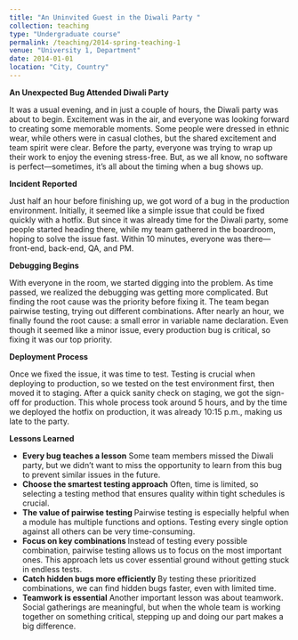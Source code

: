 ```yaml
---
title: "An Uninvited Guest in the Diwali Party "
collection: teaching
type: "Undergraduate course"
permalink: /teaching/2014-spring-teaching-1
venue: "University 1, Department"
date: 2014-01-01
location: "City, Country"
---
```


**An Unexpected Bug Attended Diwali Party**

It was a usual evening, and in just a couple of hours, the Diwali party was about to begin. Excitement was in the air, and everyone was looking forward to creating some memorable moments. Some people were dressed in ethnic wear, while others were in casual clothes, but the shared excitement and team spirit were clear. Before the party, everyone was trying to wrap up their work to enjoy the evening stress-free. But, as we all know, no software is perfect—sometimes, it’s all about the timing when a bug shows up.

**Incident Reported**

Just half an hour before finishing up, we got word of a bug in the production environment. Initially, it seemed like a simple issue that could be fixed quickly with a hotfix. But since it was already time for the Diwali party, some people started heading there, while my team gathered in the boardroom, hoping to solve the issue fast. Within 10 minutes, everyone was there—front-end, back-end, QA, and PM.

**Debugging Begins**

With everyone in the room, we started digging into the problem. As time passed, we realized the debugging was getting more complicated. But finding the root cause was the priority before fixing it. The team began pairwise testing, trying out different combinations. After nearly an hour, we finally found the root cause: a small error in variable name declaration. Even though it seemed like a minor issue, every production bug is critical, so fixing it was our top priority.

**Deployment Process**

Once we fixed the issue, it was time to test. Testing is crucial when deploying to production, so we tested on the test environment first, then moved it to staging. After a quick sanity check on staging, we got the sign-off for production. This whole process took around 5 hours, and by the time we deployed the hotfix on production, it was already 10:15 p.m., making us late to the party.

**Lessons Learned**
<ul>

<li> <b>Every bug teaches a lesson</b>
Some team members missed the Diwali party, but we didn’t want to miss the opportunity to learn from this bug to prevent similar issues in the future.</li>

<li>  <b>Choose the smartest testing approach</b>
Often, time is limited, so selecting a testing method that ensures quality within tight schedules is crucial.</li>

<li>  <b>The value of pairwise testing </b>
Pairwise testing is especially helpful when a module has multiple functions and options. Testing every single option against all others can be very time-consuming.</li>

<li>  <b>Focus on key combinations </b>
Instead of testing every possible combination, pairwise testing allows us to focus on the most important ones. This approach lets us cover essential ground without getting stuck in endless tests.</li>

<li>  <b>Catch hidden bugs more efficiently </b>
By testing these prioritized combinations, we can find hidden bugs faster, even with limited time.</li>

<li>  <b>Teamwork is essential</b>
Another important lesson was about teamwork. Social gatherings are meaningful, but when the whole team is working together on something critical, stepping up and doing our part makes a big difference.</li>

</ul>

